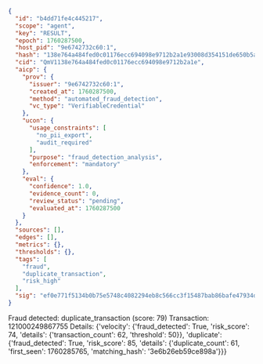 ```json
{
  "id": "b4dd71fe4c445217",
  "scope": "agent",
  "key": "RESULT",
  "epoch": 1760287500,
  "host_pid": "9e6742732c60:1",
  "hash": "138e764a484fed0c01176ecc694098e9712b2a1e93008d354151de650b5a5e39",
  "cid": "QmV1138e764a484fed0c01176ecc694098e9712b2a1e",
  "aicp": {
    "prov": {
      "issuer": "9e6742732c60:1",
      "created_at": 1760287500,
      "method": "automated_fraud_detection",
      "vc_type": "VerifiableCredential"
    },
    "ucon": {
      "usage_constraints": [
        "no_pii_export",
        "audit_required"
      ],
      "purpose": "fraud_detection_analysis",
      "enforcement": "mandatory"
    },
    "eval": {
      "confidence": 1.0,
      "evidence_count": 0,
      "review_status": "pending",
      "evaluated_at": 1760287500
    }
  },
  "sources": [],
  "edges": [],
  "metrics": {},
  "thresholds": {},
  "tags": [
    "fraud",
    "duplicate_transaction",
    "risk_high"
  ],
  "sig": "ef0e771f5134b0b75e5748c4082294eb8c566cc3f15487bab86bafe47934d3e8"
}
```

Fraud detected: duplicate_transaction (score: 79)
Transaction: 121000249867755
Details: {'velocity': {'fraud_detected': True, 'risk_score': 74, 'details': {'transaction_count': 62, 'threshold': 50}}, 'duplicate': {'fraud_detected': True, 'risk_score': 85, 'details': {'duplicate_count': 61, 'first_seen': 1760285765, 'matching_hash': '3e6b26eb59ce898a'}}}